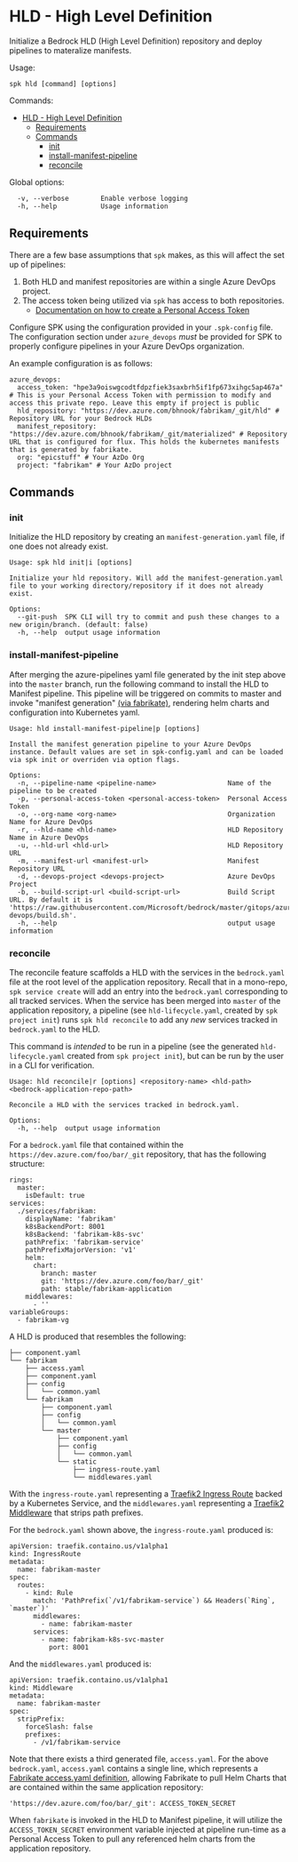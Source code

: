 # HLD - High Level Definition

Initialize a Bedrock HLD (High Level Definition) repository and deploy pipelines
to materalize manifests.

Usage:

```
spk hld [command] [options]
```

Commands:

- [HLD - High Level Definition](#hld---high-level-definition)
  - [Requirements](#requirements)
  - [Commands](#commands)
    - [init](#init)
    - [install-manifest-pipeline](#install-manifest-pipeline)
    - [reconcile](#reconcile)

Global options:

```
  -v, --verbose        Enable verbose logging
  -h, --help           Usage information
```

## Requirements

There are a few base assumptions that `spk` makes, as this will affect the set
up of pipelines:

1. Both HLD and manifest repositories are within a single Azure DevOps project.
2. The access token being utilized via `spk` has access to both repositories.
   - [Documentation on how to create a Personal Access Token](https://docs.microsoft.com/en-us/azure/devops/organizations/accounts/use-personal-access-tokens-to-authenticate?view=azure-devops)

Configure SPK using the configuration provided in your `.spk-config` file. The
configuration section under `azure_devops` _must_ be provided for SPK to
properly configure pipelines in your Azure DevOps organization.

An example configuration is as follows:

```
azure_devops:
  access_token: "hpe3a9oiswgcodtfdpzfiek3saxbrh5if1fp673xihgc5ap467a" # This is your Personal Access Token with permission to modify and access this private repo. Leave this empty if project is public
  hld_repository: "https://dev.azure.com/bhnook/fabrikam/_git/hld" # Repository URL for your Bedrock HLDs
  manifest_repository: "https://dev.azure.com/bhnook/fabrikam/_git/materialized" # Repository URL that is configured for flux. This holds the kubernetes manifests that is generated by fabrikate.
  org: "epicstuff" # Your AzDo Org
  project: "fabrikam" # Your AzDo project
```

## Commands

### init

Initialize the HLD repository by creating an `manifest-generation.yaml` file, if
one does not already exist.

```
Usage: spk hld init|i [options]

Initialize your hld repository. Will add the manifest-generation.yaml file to your working directory/repository if it does not already exist.

Options:
  --git-push  SPK CLI will try to commit and push these changes to a new origin/branch. (default: false)
  -h, --help  output usage information

```

### install-manifest-pipeline

After merging the azure-pipelines yaml file generated by the init step above
into the `master` branch, run the following command to install the HLD to
Manifest pipeline. This pipeline will be triggered on commits to master and
invoke "manifest generation"
[(via fabrikate)](https://github.com/microsoft/fabrikate), rendering helm charts
and configuration into Kubernetes yaml.

```
Usage: hld install-manifest-pipeline|p [options]

Install the manifest generation pipeline to your Azure DevOps instance. Default values are set in spk-config.yaml and can be loaded via spk init or overriden via option flags.

Options:
  -n, --pipeline-name <pipeline-name>                  Name of the pipeline to be created
  -p, --personal-access-token <personal-access-token>  Personal Access Token
  -o, --org-name <org-name>                            Organization Name for Azure DevOps
  -r, --hld-name <hld-name>                            HLD Repository Name in Azure DevOps
  -u, --hld-url <hld-url>                              HLD Repository URL
  -m, --manifest-url <manifest-url>                    Manifest Repository URL
  -d, --devops-project <devops-project>                Azure DevOps Project
  -b, --build-script-url <build-script-url>            Build Script URL. By default it is 'https://raw.githubusercontent.com/Microsoft/bedrock/master/gitops/azure-devops/build.sh'.
  -h, --help                                           output usage information
```

### reconcile

The reconcile feature scaffolds a HLD with the services in the `bedrock.yaml`
file at the root level of the application repository. Recall that in a
mono-repo, `spk service create` will add an entry into the `bedrock.yaml`
corresponding to all tracked services. When the service has been merged into
`master` of the application repository, a pipeline (see `hld-lifecycle.yaml`,
created by `spk project init`) runs `spk hld reconcile` to add any _new_
services tracked in `bedrock.yaml` to the HLD.

This command is _intended_ to be run in a pipeline (see the generated
`hld-lifecycle.yaml` created from `spk project init`), but can be run by the
user in a CLI for verification.

```
Usage: hld reconcile|r [options] <repository-name> <hld-path> <bedrock-application-repo-path>

Reconcile a HLD with the services tracked in bedrock.yaml.

Options:
  -h, --help  output usage information
```

For a `bedrock.yaml` file that contained within the
`https://dev.azure.com/foo/bar/_git` repository, that has the following
structure:

```
rings:
  master:
    isDefault: true
services:
  ./services/fabrikam:
    displayName: 'fabrikam'
    k8sBackendPort: 8001
    k8sBackend: 'fabrikam-k8s-svc'
    pathPrefix: 'fabrikam-service'
    pathPrefixMajorVersion: 'v1'
    helm:
      chart:
        branch: master
        git: 'https://dev.azure.com/foo/bar/_git'
        path: stable/fabrikam-application
    middlewares:
      - ''
variableGroups:
  - fabrikam-vg
```

A HLD is produced that resembles the following:

```
├── component.yaml
└── fabrikam
    ├── access.yaml
    ├── component.yaml
    ├── config
    │   └── common.yaml
    └── fabrikam
        ├── component.yaml
        ├── config
        │   └── common.yaml
        └── master
            ├── component.yaml
            ├── config
            │   └── common.yaml
            └── static
                ├── ingress-route.yaml
                └── middlewares.yaml
```

With the `ingress-route.yaml` representing a
[Traefik2 Ingress Route](https://docs.traefik.io/routing/providers/kubernetes-crd/#kind-ingressroute)
backed by a Kubernetes Service, and the `middlewares.yaml` representing a
[Traefik2 Middleware](https://docs.traefik.io/routing/providers/kubernetes-crd/#kind-middleware)
that strips path prefixes.

For the `bedrock.yaml` shown above, the `ingress-route.yaml` produced is:

```
apiVersion: traefik.containo.us/v1alpha1
kind: IngressRoute
metadata:
  name: fabrikam-master
spec:
  routes:
    - kind: Rule
      match: 'PathPrefix(`/v1/fabrikam-service`) && Headers(`Ring`, `master`)'
      middlewares:
        - name: fabrikam-master
      services:
        - name: fabrikam-k8s-svc-master
          port: 8001
```

And the `middlewares.yaml` produced is:

```
apiVersion: traefik.containo.us/v1alpha1
kind: Middleware
metadata:
  name: fabrikam-master
spec:
  stripPrefix:
    forceSlash: false
    prefixes:
      - /v1/fabrikam-service
```

Note that there exists a third generated file, `access.yaml`. For the above
`bedrock.yaml`, `access.yaml` contains a single line, which represents a
[Fabrikate access.yaml definition](https://github.com/microsoft/fabrikate/blob/master/docs/auth.md#accessyaml),
allowing Fabrikate to pull Helm Charts that are contained within the same
application repository:

```
'https://dev.azure.com/foo/bar/_git': ACCESS_TOKEN_SECRET
```

When `fabrikate` is invoked in the HLD to Manifest pipeline, it will utilize the
`ACCESS_TOKEN_SECRET` environment variable injected at pipeline run-time as a
Personal Access Token to pull any referenced helm charts from the application
repository.
